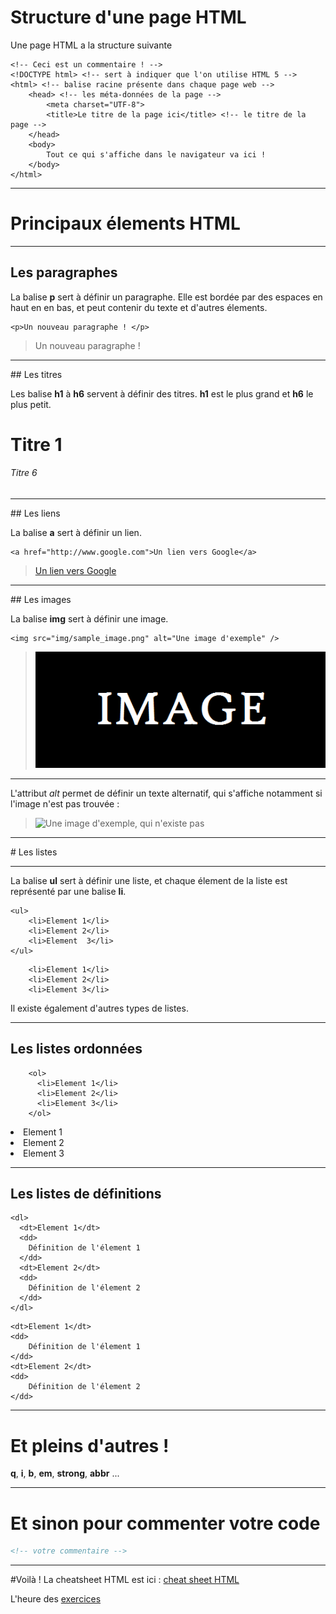 # Structure d'une page HTML

Une page HTML a la structure suivante

```
<!-- Ceci est un commentaire ! -->
<!DOCTYPE html> <!-- sert à indiquer que l'on utilise HTML 5 -->
<html> <!-- balise racine présente dans chaque page web -->
	<head> <!-- les méta-données de la page -->
        <meta charset="UTF-8">
		<title>Le titre de la page ici</title> <!-- le titre de la page -->
    </head>
    <body>
  	    Tout ce qui s'affiche dans le navigateur va ici !
	</body>
</html>
```



---



# Principaux élements HTML



---




## Les paragraphes

La balise **p** sert à définir un paragraphe.
Elle est bordée par des espaces en haut en en bas, et peut contenir du texte et d'autres élements.

```
<p>Un nouveau paragraphe ! </p>
```

><p>Un nouveau paragraphe ! </p>




---



## Les titres

Les balise **h1** à **h6** servent à définir des titres.
**h1** est le plus grand et **h6** le plus petit.

<h1>Titre 1</h1>
<h6>Titre 6</h6>



---



## Les liens

La balise **a** sert à définir un lien.

```
<a href="http://www.google.com">Un lien vers Google</a>
```

><a href="http://www.google.com">Un lien vers Google</a></div>



---



## Les images

La balise **img** sert à définir une image.

```
<img src="img/sample_image.png" alt="Une image d'exemple" />
```

><img src="img/sample_image.png" alt="Une image d'exemple" />


***


L'attribut _alt_ permet de définir un texte alternatif, qui s'affiche notamment si l'image n'est pas trouvée :

><img src="img/no_image.png" alt="Une image d'exemple, qui n'existe pas" />



---



# Les listes


***



La balise **ul** sert à définir une liste, et chaque élement de la liste est représenté par une balise **li**.


```
<ul>
	<li>Element 1</li>
	<li>Element 2</li>
	<li>Element  3</li>
</ul>
```

><ul>
		<li>Element 1</li>
		<li>Element 2</li>
		<li>Element 3</li>
</ul>

Il existe également d'autres types de listes.


***


## Les listes ordonnées
```
    <ol>
      <li>Element 1</li>
      <li>Element 2</li>
      <li>Element 3</li>
    </ol>
```
><ol>
  <li>Element 1</li>
  <li>Element 2</li>
  <li>Element 3</li>
</ol>


***


## Les listes de définitions
```
<dl>
  <dt>Element 1</dt>
  <dd>
  	Définition de l'élement 1
  </dd>
  <dt>Element 2</dt>
  <dd>
  	Définition de l'élement 2
  </dd>
</dl>
```
><dl>
	<dt>Element 1</dt>
	<dd>
		Définition de l'élement 1
	</dd>
	<dt>Element 2</dt>
	<dd>
		Définition de l'élement 2
	</dd>
</dl>



---



# Et pleins d'autres !

**q**, **i**, **b**, **em**, **strong**, **abbr** ...



---



# Et sinon pour commenter votre code

```html
<!-- votre commentaire -->
```



---



#Voilà !
La cheatsheet HTML est ici : [cheat sheet HTML](https://github.com/blank-project/_blank/blob/master/cheatsheets/html.md)

L'heure des [exercices](https://github.com/blank-project/_blank-exercises/blob/master/exercises/html/lesson2/)
